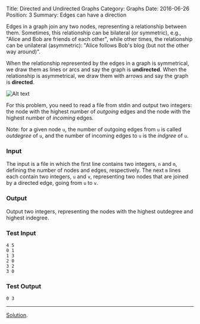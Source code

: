 Title: Directed and Undirected Graphs
Category: Graphs
Date: 2016-06-26
Position: 3
Summary: Edges can have a direction

Edges in a graph join any two nodes, representing a relationship between
them. Sometimes, this relationship can be bilateral (or symmetric), e.g.,
"Alice and Bob are friends of each other", while other times, the
relationship can be unilateral (asymmetric): "Alice follows Bob's blog (but
not the other way around)".

When the relationship represented by the edges in a graph is symmetrical,
we draw them as lines or arcs and say the graph is **undirected**. When the
relationship is asymmetrical, we draw them with arrows and say the graph is
**directed**.

![Alt text]({filename}/images/directed_example.png "A graph with four
 nodes and five directed edges.")

For this problem, you need to read a file from stdin and output two
integers: the node with the highest number of *outgoing* edges and the
node with the highest number of *incoming* edges.

Note: for a given node `u`, the number of outgoing edges from `u` is called
*outdegree* of `u`, and the number of incoming edges to `u` is the *indgree*
of `u`.


### Input

The input is a file in which the first line contains two integers, `n` and
`m`, defining the number of nodes and edges, respectively. The next `m`
lines each contain two integers, `u` and `v`, representing two nodes that
are joined by a directed edge, going from `u` to `v`.

### Output

Output two integers, representing the nodes with the highest outdegree and
highest indegree.


### Test Input

```
4 5
0 1
1 3
2 0
3 2
3 0

```

### Test Output

```
0 3

```
--------------------------------------------------------
[Solution](https://github.com/Leockard/erdos/blob/master/solutions/graphs/directed.py).

